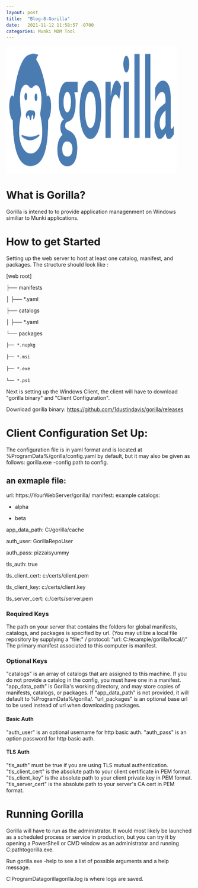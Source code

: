 ```yaml
---
layout: post
title:  "Blog-8-Gorilla"
date:   2021-11-12 11:58:57 -0700
categories: Munki MDM Tool
---
```


<img src="https://github.com/1dustindavis/gorilla/blob/main/gorilla.png" alt="MSC" width="460" height="345">



<h1>What is Gorilla?</h1>
Gorilla is intened to to provide application managenment on Windows similiar to Munki applications.

<h1>How to get Started</h1>
Setting up the web server to host at least one catalog, manifest, and packages. The structure should look like :

[web root]

├── manifests

│   ├── *.yaml

├── catalogs

│   ├── *.yaml

└── packages

    ├── *.nupkg

    ├── *.msi

    ├── *.exe

    └── *.ps1

Next is setting up the Windows Client, the client will have to download "gorilla binary" and "Client Configuration".

Download gorilla binary: https://github.com/1dustindavis/gorilla/releases

<h1>Client Configuration Set Up:</h1> 
The configuration file is in yaml format and is located at 
%ProgramData%/gorilla/config.yaml
 by default, but it may also be given as follows: gorilla.exe -config path to config.

 an exmaple file:
 ---
url: https://YourWebServer/gorilla/
manifest: example
catalogs: 

  - alpha

  - beta

app_data_path: C:/gorilla/cache

auth_user: GorillaRepoUser

auth_pass: pizzaisyummy

tls_auth: true

tls_client_cert: c:/certs/client.pem

tls_client_key: c:/certs/client.key

tls_server_cert: c:/certs/server.pem

<h3>Required Keys</h3>
The path on your server that contains the folders for global manifests, catalogs, and packages is specified by url. (You may utilize a local file repository by supplying a "file:" / protocol: "url: C:/example/gorilla/local/)"
The primary manifest associated to this computer is manifest.

<h3>Optional Keys</h3>

"catalogs" is an array of catalogs that are assigned to this machine. If you do not provide a catalog in the config, you must have one in a manifest.
"app_data_path" is Gorilla's working directory, and may store copies of manifests, catalogs, or packages. If "app_data_path" is not provided, it will default to %ProgramData%/gorilla/.
"url_packages" is an optional base url to be used instead of url when downloading packages.

<h4>Basic Auth</h4>

"auth_user" is an optional username for http basic auth.
"auth_pass" is an option password for http basic auth.

<h4>TLS Auth</h4>

"tls_auth" must be true if you are using TLS mutual authentication.
"tls_client_cert" is the absolute path to your client certificate in PEM format.
"tls_client_key" is the absolute path to your client private key in PEM format.
"tls_server_cert" is the absolute path to your server's CA cert in PEM format.

<h1>Running Gorilla</h1>
Gorilla will have to run as the administrator. It would most likely be launched as a scheduled process or service in production, but you can try it by opening a PowerShell or CMD window as an administrator and running C:pathtogorilla.exe.

Run gorilla.exe -help to see a list of possible arguments and a help message.

C:ProgramDatagorillagorilla.log is where logs are saved.


